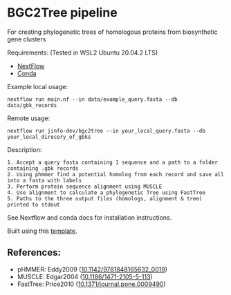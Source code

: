# BGC2Tree pipeline

For creating phylogenetic trees of homologous proteins from biosynthetic gene clusters

Requirements: (Tested in WSL2 Ubuntu 20.04.2 LTS)
- [NextFlow](https://www.nextflow.io/docs/latest/index.html)
- [Conda](https://docs.conda.io/en/latest/) 
    
Example local usage: 

    nextflow run main.nf --in data/example_query.fasta --db data/gbk_records

Remote usage: 

    nextflow run jinfo-dev/bgc2tree --in your_local_query.fasta --db your_local_direcory_of_gbks

Description: 

    1. Accept a query fasta containing 1 sequence and a path to a folder containing .gbk records
    2. Using phmmer find a potential homolog from each record and save all into a fasta with labels
    3. Perform protein sequence alignment using MUSCLE
    4. Use alignment to calculate a phylogenetic Tree using FastTree
    5. Paths to the three output files (homologs, alignment & tree) printed to stdout

See Nextflow and conda docs for installation instructions.

Built using this [template](https://github.com/JBwdn/nextflow_template).

## References: 

- pHMMER: Eddy2009 ([10.1142/9781848165632_0019](https://doi.org/10.1142/9781848165632_0019))
- MUSCLE: Edgar2004 ([10.1186/1471-2105-5-113](https://doi.org/10.1186/1471-2105-5-113))
- FastTree: Price2010 ([10.1371/journal.pone.0009490](https://doi.org/10.1371/journal.pone.0009490))

